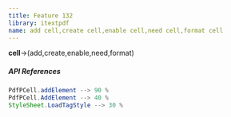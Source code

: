 ```yaml
---
title: Feature 132
library: itextpdf
name: add cell,create cell,enable cell,need cell,format cell
---
```


**cell**->(add,create,enable,need,format)

##### API References

```java
PdfPCell.addElement --> 90 %
PdfPCell.AddElement --> 40 %
StyleSheet.LoadTagStyle --> 30 %
```
